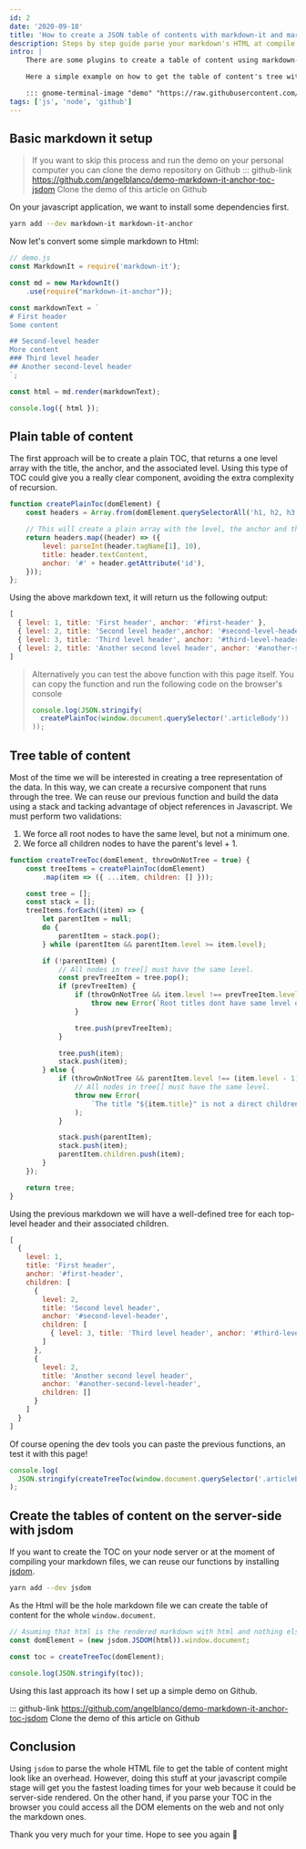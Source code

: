 ```yaml
---
id: 2
date: '2020-09-18' 
title: 'How to create a JSON table of contents with markdown-it and markdown-it-anchor'
description: Steps by step guide parse your markdown's HTML at compile stage using node and jsdom with full github repository.
intro: |
    There are some plugins to create a table of content using markdown-it, but sometimes you want to create a custom component for rendering your TOC.

    Here a simple example on how to get the table of content's tree with vanilla javascript without writing any markdown-it plugin.

    ::: gnome-terminal-image "demo" "https://raw.githubusercontent.com/angelblanco/demo-markdown-it-anchor-toc-jsdom/master/demo.gif"
tags: ['js', 'node', 'github']
---
```

## Basic markdown it setup

> If you want to skip this process and run the demo on your personal computer you can clone the demo repository on Github
> ::: github-link https://github.com/angelblanco/demo-markdown-it-anchor-toc-jsdom Clone the demo of this article on Github

On your javascript application, we want to install some dependencies first.

```bash
yarn add --dev markdown-it markdown-it-anchor
```

Now let's convert some simple markdown to Html:

```javascript
// demo.js
const MarkdownIt = require('markdown-it');

const md = new MarkdownIt()
    .use(require("markdown-it-anchor"));

const markdownText = `
# First header
Some content

## Second-level header
More content
### Third level header
## Another second-level header
`;

const html = md.render(markdownText);

console.log({ html });
```

## Plain table of content

The first approach will be to create a plain TOC, that returns a one level array with the title, the anchor, and the associated level. Using this type of TOC could give you a really clear component, avoiding the extra complexity of recursion.

```javascript
function createPlainToc(domElement) {
    const headers = Array.from(domElement.querySelectorAll('h1, h2, h3, h4, h5, h6, h7'));

    // This will create a plain array with the level, the anchor and the header title
    return headers.map((header) => ({
        level: parseInt(header.tagName[1], 10),
        title: header.textContent,
        anchor: '#' + header.getAttribute('id'),
    }));
};
```

Using the above markdown text, it will return us the following output:

```javascript
[
  { level: 1, title: 'First header', anchor: '#first-header' },
  { level: 2, title: 'Second level header',anchor: '#second-level-header' },
  { level: 3, title: 'Third level header', anchor: '#third-level-header' },
  { level: 2, title: 'Another second level header', anchor: '#another-second-level-header' }
]
```

> Alternatively you can test the above function with this page itself. You can copy the function and run
> the following code on the browser's console
> ```javascript
> console.log(JSON.stringify(
>   createPlainToc(window.document.querySelector('.articleBody'))
> ));
>```

## Tree table of content

Most of the time we will be interested in creating a tree representation of the data.
In this way, we can create a recursive component that runs through the tree. We can reuse our previous function and build the data using a stack and tacking advantage of object references in Javascript. We must perform two validations:

1. We force all root nodes to have the same level, but not a minimum one.
2. We force all children nodes to have the parent's level + 1.

```javascript
function createTreeToc(domElement, throwOnNotTree = true) {
    const treeItems = createPlainToc(domElement)
        .map(item => ({ ...item, children: [] }));

    const tree = [];
    const stack = [];
    treeItems.forEach((item) => {
        let parentItem = null;
        do {
            parentItem = stack.pop();
        } while (parentItem && parentItem.level >= item.level);

        if (!parentItem) {
            // All nodes in tree[] must have the same level. 
            const prevTreeItem = tree.pop();
            if (prevTreeItem) {
                if (throwOnNotTree && item.level !== prevTreeItem.level) {
                    throw new Error(`Root titles dont have same level on: "${item.title}"`);
                }

                tree.push(prevTreeItem);
            }

            tree.push(item);
            stack.push(item);
        } else {
            if (throwOnNotTree && parentItem.level !== (item.level - 1)) {
                // All nodes in tree[] must have the same level. 
                throw new Error(
                    `The title "${item.title}" is not a direct children of its parent`
                );
            }

            stack.push(parentItem);
            stack.push(item);
            parentItem.children.push(item);
        }
    });

    return tree;
}
```

Using the previous markdown we will have a well-defined tree for each top-level header and their associated children.

```javascript
[
  {
    level: 1,
    title: 'First header',
    anchor: '#first-header',
    children: [
      {
        level: 2,
        title: 'Second level header',
        anchor: '#second-level-header',
        children: [
          { level: 3, title: 'Third level header', anchor: '#third-level-header', children: []}
        ]
      },
      {
        level: 2,
        title: 'Another second level header',
        anchor: '#another-second-level-header',
        children: []
      }
    ]
  }
]
``` 

Of course opening the dev tools you can paste the previous functions, an test it with this page!

```javascript
console.log(
  JSON.stringify(createTreeToc(window.document.querySelector('.articleBody')))
); 
```

## Create the tables of content on the server-side with jsdom

If you want to create the TOC on your node server or at the moment of compiling your markdown files, we can reuse our functions by installing [jsdom](https://github.com/jsdom/jsdom).

```bash
yarn add --dev jsdom
``` 

As the Html will be the hole markdown file we can create the table of content for the whole `window.document`.

```javascript
// Asuming that html is the rendered markdown with html and nothing else.
const domElement = (new jsdom.JSDOM(html)).window.document;

const toc = createTreeToc(domElement);

console.log(JSON.stringify(toc)); 
```

Using this last approach its how I set up a simple demo on Github.

::: github-link https://github.com/angelblanco/demo-markdown-it-anchor-toc-jsdom Clone the demo of this article on Github

## Conclusion

Using `jsdom` to parse the whole HTML file to get the table of content might look like an overhead. However, doing this stuff at
your javascript compile stage will get you the fastest loading times for your web because it could be server-side rendered. On the other hand,
if you parse your TOC in the browser you could access all the DOM elements on the web and not only the markdown ones.

Thank you very much for your time. Hope to see you again :rocket:

